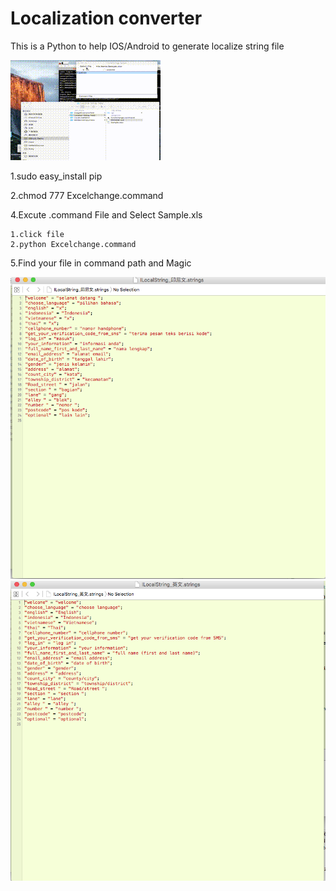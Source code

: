 # Localization converter

This is a Python to help IOS/Android to generate localize string file

![circledemo](https://github.com/MillmanY/Localize-String-Help/blob/master/play.gif)


1.sudo easy_install pip

2.chmod 777 Excelchange.command

4.Excute .command File and Select Sample.xls

    1.click file 
    2.python Excelchange.command

5.Find your file in command path and Magic

![circledemo](https://github.com/MillmanY/Localize-String-Help/blob/master/sample1.png)
![circledemo](https://github.com/MillmanY/Localize-String-Help/blob/master/sample2.png)

